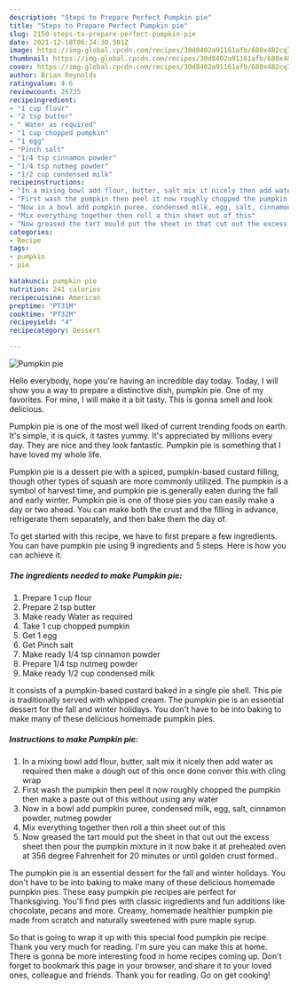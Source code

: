 ```yaml
---
description: "Steps to Prepare Perfect Pumpkin pie"
title: "Steps to Prepare Perfect Pumpkin pie"
slug: 2150-steps-to-prepare-perfect-pumpkin-pie
date: 2021-12-18T06:24:30.501Z
image: https://img-global.cpcdn.com/recipes/30d8402a91161afb/680x482cq70/pumpkin-pie-recipe-main-photo.jpg
thumbnail: https://img-global.cpcdn.com/recipes/30d8402a91161afb/680x482cq70/pumpkin-pie-recipe-main-photo.jpg
cover: https://img-global.cpcdn.com/recipes/30d8402a91161afb/680x482cq70/pumpkin-pie-recipe-main-photo.jpg
author: Brian Reynolds
ratingvalue: 4.6
reviewcount: 26735
recipeingredient:
- "1 cup flour"
- "2 tsp butter"
- " Water as required"
- "1 cup chopped pumpkin"
- "1 egg"
- "Pinch salt"
- "1/4 tsp cinnamon powder"
- "1/4 tsp nutmeg powder"
- "1/2 cup condensed milk"
recipeinstructions:
- "In a mixing bowl add flour, butter, salt mix it nicely then add water as required then make a dough out of this once done conver this with cling wrap"
- "First wash the pumpkin then peel it now roughly chopped the pumpkin then make a paste out of this without using any water"
- "Now in a bowl add pumpkin puree, condensed milk, egg, salt, cinnamon powder, nutmeg powder"
- "Mix everything together then roll a thin sheet out of this"
- "Now greased the tart mould put the sheet in that cut out the excess sheet then pour the pumpkin mixture in it now bake it at preheated oven at 356 degree Fahrenheit for 20 minutes or until golden crust formed.."
categories:
- Recipe
tags:
- pumpkin
- pie

katakunci: pumpkin pie 
nutrition: 241 calories
recipecuisine: American
preptime: "PT31M"
cooktime: "PT32M"
recipeyield: "4"
recipecategory: Dessert

---
```



![Pumpkin pie](https://img-global.cpcdn.com/recipes/30d8402a91161afb/680x482cq70/pumpkin-pie-recipe-main-photo.jpg)

Hello everybody, hope you're having an incredible day today. Today, I will show you a way to prepare a distinctive dish, pumpkin pie. One of my favorites. For mine, I will make it a bit tasty. This is gonna smell and look delicious.

Pumpkin pie is one of the most well liked of current trending foods on earth. It's simple, it is quick, it tastes yummy. It's appreciated by millions every day. They are nice and they look fantastic. Pumpkin pie is something that I have loved my whole life.

Pumpkin pie is a dessert pie with a spiced, pumpkin-based custard filling, though other types of squash are more commonly utilized. The pumpkin is a symbol of harvest time, and pumpkin pie is generally eaten during the fall and early winter. Pumpkin pie is one of those pies you can easily make a day or two ahead. You can make both the crust and the filling in advance, refrigerate them separately, and then bake them the day of.


To get started with this recipe, we have to first prepare a few ingredients. You can have pumpkin pie using 9 ingredients and 5 steps. Here is how you can achieve it.

<!--inarticleads1-->

##### The ingredients needed to make Pumpkin pie:

1. Prepare 1 cup flour
1. Prepare 2 tsp butter
1. Make ready  Water as required
1. Take 1 cup chopped pumpkin
1. Get 1 egg
1. Get Pinch salt
1. Make ready 1/4 tsp cinnamon powder
1. Prepare 1/4 tsp nutmeg powder
1. Make ready 1/2 cup condensed milk


It consists of a pumpkin-based custard baked in a single pie shell. This pie is traditionally served with whipped cream. The pumpkin pie is an essential dessert for the fall and winter holidays. You don't have to be into baking to make many of these delicious homemade pumpkin pies. 

<!--inarticleads2-->

##### Instructions to make Pumpkin pie:

1. In a mixing bowl add flour, butter, salt mix it nicely then add water as required then make a dough out of this once done conver this with cling wrap
1. First wash the pumpkin then peel it now roughly chopped the pumpkin then make a paste out of this without using any water
1. Now in a bowl add pumpkin puree, condensed milk, egg, salt, cinnamon powder, nutmeg powder
1. Mix everything together then roll a thin sheet out of this
1. Now greased the tart mould put the sheet in that cut out the excess sheet then pour the pumpkin mixture in it now bake it at preheated oven at 356 degree Fahrenheit for 20 minutes or until golden crust formed..


The pumpkin pie is an essential dessert for the fall and winter holidays. You don't have to be into baking to make many of these delicious homemade pumpkin pies. These easy pumpkin pie recipes are perfect for Thanksgiving. You'll find pies with classic ingredients and fun additions like chocolate, pecans and more. Creamy, homemade healthier pumpkin pie made from scratch and naturally sweetened with pure maple syrup. 

So that is going to wrap it up with this special food pumpkin pie recipe. Thank you very much for reading. I'm sure you can make this at home. There is gonna be more interesting food in home recipes coming up. Don't forget to bookmark this page in your browser, and share it to your loved ones, colleague and friends. Thank you for reading. Go on get cooking!
